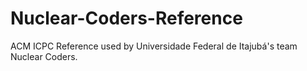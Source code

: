 # Nuclear-Coders-Reference

ACM ICPC Reference used by Universidade Federal de Itajubá's team Nuclear Coders.
